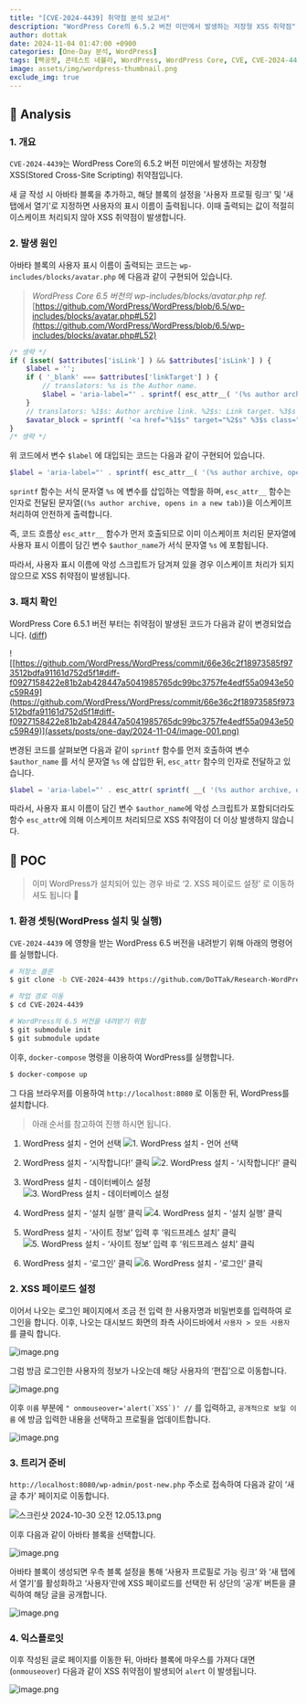 ```yaml
---
title: "[CVE-2024-4439] 취약점 분석 보고서"
description: "WordPress Core의 6.5.2 버전 미만에서 발생하는 저장형 XSS 취약점"
author: dottak
date: 2024-11-04 01:47:00 +0900
categories: [One-Day 분석, WordPress]
tags: [빡공팟, 콘테스트 네뷸라, WordPress, WordPress Core, CVE, CVE-2024-4439]
image: assets/img/wordpress-thumbnail.png
exclude_img: true
---
```


## 📝 Analysis

### 1. 개요

`CVE-2024-4439`는 WordPress Core의 6.5.2 버전 미만에서 발생하는 저장형 XSS(Stored Cross-Site Scripting) 취약점입니다.

새 글 작성 시 아바타 블록을 추가하고, 해당 블록의 설정을 '사용자 프로필 링크' 및 '새 탭에서 열기'로 지정하면 사용자의 표시 이름이 출력됩니다. 이때 출력되는 값이 적절히 이스케이프 처리되지 않아 XSS 취약점이 발생합니다.

### 2. 발생 원인

아바타 블록의 사용자 표시 이름이 출력되는 코드는 `wp-includes/blocks/avatar.php` 에 다음과 같이 구현되어 있습니다.

> *WordPress Core 6.5 버전의 wp-includes/blocks/avatar.php
ref.* [https://github.com/WordPress/WordPress/blob/6.5/wp-includes/blocks/avatar.php#L52](https://github.com/WordPress/WordPress/blob/6.5/wp-includes/blocks/avatar.php#L52)
> 

```php
/* 생략 */
if ( isset( $attributes['isLink'] ) && $attributes['isLink'] ) {
    $label = '';
    if ( '_blank' === $attributes['linkTarget'] ) {
        // translators: %s is the Author name.
        $label = 'aria-label="' . sprintf( esc_attr__( '(%s author archive, opens in a new tab)' ), $author_name ) . '"';
    }
    // translators: %1$s: Author archive link. %2$s: Link target. %3$s Aria label. %4$s Avatar image.
    $avatar_block = sprintf( '<a href="%1$s" target="%2$s" %3$s class="wp-block-avatar__link">%4$s</a>', esc_url( get_author_posts_url( $author_id ) ), esc_attr( $attributes['linkTarget'] ), $label, $avatar_block );
}
/* 생략 */
```

위 코드에서 변수 `$label` 에 대입되는 코드는 다음과 같이 구현되어 있습니다.

```php
$label = 'aria-label="' . sprintf( esc_attr__( '(%s author archive, opens in a new tab)' ), $author_name ) . '"';
```

`sprintf` 함수는 서식 문자열 `%s` 에 변수를 삽입하는 역할을 하며, `esc_attr__` 함수는 인자로 전달된 문자열(`(%s author archive, opens in a new tab)`)을 이스케이프 처리하여 안전하게 출력합니다.

즉, 코드 흐름상 `esc_attr__` 함수가 먼저 호출되므로 이미 이스케이프 처리된 문자열에 사용자 표시 이름이 담긴 변수 `$author_name`가 서식 문자열 `%s` 에 포함됩니다.

따라서, 사용자 표시 이름에 악성 스크립트가 담겨져 있을 경우 이스케이프 처리가 되지 않으므로 XSS 취약점이 발생됩니다.

### 3. 패치 확인

WordPress Core 6.5.1 버전 부터는 취약점이 발생된 코드가 다음과 같이 변경되었습니다. ([diff](https://github.com/WordPress/WordPress/commit/66e36c2f18973585f973512bdfa91161d752d5f1#diff-f0927158422e81b2ab428447a5041985765dc99bc3757fe4edf55a0943e50c59R49))

![[https://github.com/WordPress/WordPress/commit/66e36c2f18973585f973512bdfa91161d752d5f1#diff-f0927158422e81b2ab428447a5041985765dc99bc3757fe4edf55a0943e50c59R49](https://github.com/WordPress/WordPress/commit/66e36c2f18973585f973512bdfa91161d752d5f1#diff-f0927158422e81b2ab428447a5041985765dc99bc3757fe4edf55a0943e50c59R49)](assets/posts/one-day/2024-11-04/image-001.png)


변경된 코드를 살펴보면 다음과 같이 `sprintf` 함수를 먼저 호출하여 변수 `$author_name` 를 서식 문자열 `%s` 에 삽입한 뒤, `esc_attr` 함수의 인자로 전달하고 있습니다.

```php
$label = 'aria-label="' . esc_attr( sprintf( __( '(%s author archive, opens in a new tab)' ), $author_name ) ) . '"';
```

따라서, 사용자 표시 이름이 담긴 변수 `$author_name`에 악성 스크립트가 포함되더라도 함수 `esc_attr`에 의해 이스케이프 처리되므로 XSS 취약점이 더 이상 발생하지 않습니다.

## 🔫 POC

> 이미 WordPress가 설치되어 있는 경우 바로 ‘2. XSS 페이로드 설정’ 로 이동하셔도 됩니다 🙂

### 1. 환경 셋팅(WordPress 설치 및 실행)

`CVE-2024-4439` 에 영향을 받는 WordPress 6.5 버전을 내려받기 위해 아래의 명령어를 실행합니다.

```bash
# 저장소 클론
$ git clone -b CVE-2024-4439 https://github.com/DoTTak/Research-WordPress.git CVE-2024-4439

# 작업 경로 이동
$ cd CVE-2024-4439

# WordPress의 6.5 버전을 내려받기 위함
$ git submodule init 
$ git submodule update
```

이후, `docker-compose` 명령을 이용하여 WordPress를 실행합니다.

```bash
$ docker-compose up
```

그 다음 브라우저를 이용하여 `http://localhost:8080` 로 이동한 뒤, WordPress를 설치합니다.

> 아래 순서를 참고하여 진행 하시면 됩니다.
> 

1. WordPress 설치 - 언어 선택
    ![1. WordPress 설치 - 언어 선택](assets/posts/one-day/2024-11-04/image-002.png)


2. WordPress 설치 - ‘시작합니다!’ 클릭
    ![2. WordPress 설치 - ‘시작합니다!’ 클릭](assets/posts/one-day/2024-11-04/image-003.png)


3. WordPress 설치 - 데이터베이스 설정
    ![3. WordPress 설치 - 데이터베이스 설정](assets/posts/one-day/2024-11-04/image-004.png)


4. WordPress 설치 - ‘설치 실행’ 클릭
    ![4. WordPress 설치 - ‘설치 실행’ 클릭](assets/posts/one-day/2024-11-04/image-005.png)


5. WordPress 설치 - ‘사이트 정보’ 입력 후 ‘워드프레스 설치’ 클릭
    ![5. WordPress 설치 - ‘사이트 정보’ 입력 후 ‘워드프레스 설치’ 클릭](assets/posts/one-day/2024-11-04/image-006.png)


6. WordPress 설치 - ‘로그인’ 클릭
    ![6. WordPress 설치 - ‘로그인’ 클릭](assets/posts/one-day/2024-11-04/image-007.png)


### 2. XSS 페이로드 설정

이어서 나오는 로그인 페이지에서 조금 전 입력 한 사용자명과 비밀번호를 입력하여 로그인을 합니다. 이후, 나오는 대시보드 화면의 좌측 사이드바에서 `사용자 > 모든 사용자` 를 클릭 합니다.

![image.png](assets/posts/one-day/2024-11-04/image-008.png)

그럼 방금 로그인한 사용자의 정보가 나오는데 해당 사용자의 ‘편집’으로 이동합니다.

![image.png](assets/posts/one-day/2024-11-04/image-009.png)

이후 `이름` 부분에 ```" onmouseover='alert(`XSS`)' //``` 를 입력하고, `공개적으로 보일 이름` 에 방금 입력한 내용을 선택하고 프로필을 업데이트합니다.

![image.png](assets/posts/one-day/2024-11-04/image-010.png)

### 3. 트리거 준비

`http://localhost:8080/wp-admin/post-new.php` 주소로 접속하여 다음과 같이 ‘새 글 추가’ 페이지로 이동합니다.

![스크린샷 2024-10-30 오전 12.05.13.png](assets/posts/one-day/2024-11-04/image-011.png)

이후 다음과 같이 아바타 블록을 선택합니다.

![image.png](assets/posts/one-day/2024-11-04/image-012.png)

아바타 블록이 생성되면 우측 블록 설정을 통해 ‘사용자 프로필로 가능 링크’ 와 ‘새 탭에서 열기’를 활성화하고 ‘사용자’란에 XSS 페이로드를 선택한 뒤 상단의 ‘공개’ 버튼을 클릭하여 해당 글을 공개합니다.

![image.png](assets/posts/one-day/2024-11-04/image-013.png)

### 4. 익스플로잇

이후 작성된 글로 페이지를 이동한 뒤, 아바타 블록에 마우스를 가져다 대면(`onmouseover`) 다음과 같이 XSS 취약점이 발생되어 `alert` 이 발생됩니다.

![image.png](assets/posts/one-day/2024-11-04/image-014.png)
